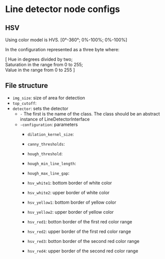 # Line detector node configs

## HSV
Using color model is HVS. [0°-360°; 0%-100%; 0%-100%]

In the configuration represented as a three byte where:

[ Hue in degrees divided by two;<br>
Saturation in the range from 0 to 255;<br>
Value in the range from 0 to 255 ]

## File structure

* `img_size`: size of area for detection
* `top_cutoff`:
* `detector`: sets the detector
  * `-` The first is the name of the class. The class should be an abstract instance of LineDetectorInterface
  * `-configuration`: parameters
    * `dilation_kernel_size`:
    * `canny_thresholds`:
    * `hough_threshold`:
    * `hough_min_line_length`:
    * `hough_max_line_gap`:
    
    * `hsv_white1`: bottom border of white color
    * `hsv_white2`: upper border of white color
    * `hsv_yellow1`: bottom border of yellow color
    * `hsv_yellow2`: upper border of yellow color
    * `hsv_red1`: botton border of the first red color range
    * `hsv_red2`: upper border of the first red color range
    * `hsv_red3`: botton border of the second red color range
    * `hsv_red4`: upper border of the second red color range
